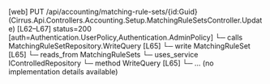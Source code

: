 [web] PUT /api/accounting/matching-rule-sets/{id:Guid}  (Cirrus.Api.Controllers.Accounting.Setup.MatchingRuleSetsController.Update)  [L62–L67] status=200 [auth=Authentication.UserPolicy,Authentication.AdminPolicy]
  └─ calls MatchingRuleSetRepository.WriteQuery [L65]
  └─ write MatchingRuleSet [L65]
    └─ reads_from MatchingRuleSets
  └─ uses_service IControlledRepository<MatchingRuleSet>
    └─ method WriteQuery [L65]
      └─ ... (no implementation details available)

